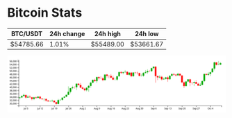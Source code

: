# Bitcoin Stats

BTC/USDT|24h change|24h high|24h low|
|---|---|---|---|
|$54785.66|1.01%|$55489.00|$53661.67|

<img src="./chart.svg">

